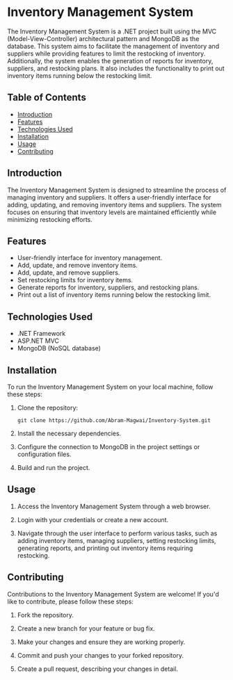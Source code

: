 # Inventory Management System

The Inventory Management System is a .NET project built using the MVC (Model-View-Controller) architectural pattern and MongoDB as the database. This system aims to facilitate the management of inventory and suppliers while providing features to limit the restocking of inventory. Additionally, the system enables the generation of reports for inventory, suppliers, and restocking plans. It also includes the functionality to print out inventory items running below the restocking limit.

## Table of Contents

- [Introduction](#introduction)
- [Features](#features)
- [Technologies Used](#technologies-used)
- [Installation](#installation)
- [Usage](#usage)
- [Contributing](#contributing)

## Introduction

The Inventory Management System is designed to streamline the process of managing inventory and suppliers. It offers a user-friendly interface for adding, updating, and removing inventory items and suppliers. The system focuses on ensuring that inventory levels are maintained efficiently while minimizing restocking efforts.

## Features

- User-friendly interface for inventory management.
- Add, update, and remove inventory items.
- Add, update, and remove suppliers.
- Set restocking limits for inventory items.
- Generate reports for inventory, suppliers, and restocking plans.
- Print out a list of inventory items running below the restocking limit.

## Technologies Used

- .NET Framework
- ASP.NET MVC
- MongoDB (NoSQL database)

## Installation

To run the Inventory Management System on your local machine, follow these steps:

1. Clone the repository:

   ```
   git clone https://github.com/Abram-Magwai/Inventory-System.git
   ```

2. Install the necessary dependencies.

3. Configure the connection to MongoDB in the project settings or configuration files.

4. Build and run the project.

## Usage

1. Access the Inventory Management System through a web browser.

2. Login with your credentials or create a new account.

3. Navigate through the user interface to perform various tasks, such as adding inventory items, managing suppliers, setting restocking limits, generating reports, and printing out inventory items requiring restocking.

## Contributing

Contributions to the Inventory Management System are welcome! If you'd like to contribute, please follow these steps:

1. Fork the repository.

2. Create a new branch for your feature or bug fix.

3. Make your changes and ensure they are working properly.

4. Commit and push your changes to your forked repository.

5. Create a pull request, describing your changes in detail.

